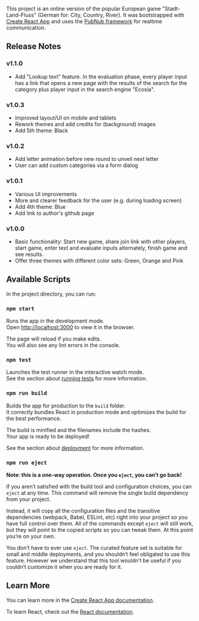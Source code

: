 This project is an online version of the popular European game "Stadt-Land-Fluss" (German for: City, Country, River). It was bootstrapped with [Create React App](https://github.com/facebook/create-react-app) and uses the [PubNub framework](https://www.pubnub.com/) for realtime communication.

## Release Notes

### v1.1.0

- Add "Lookup text" feature. In the evaluation phase, every player input has a link that opens a new page with the results of the search for the category plus player input in the search engine "Ecosia".

### v1.0.3

- Improved layout/UI on mobile and tablets
- Rework themes and add credits for (background) images
- Add 5th theme: Black

### v1.0.2

- Add letter animation before new round to unveil next letter
- User can add custom categories via a form dialog

### v1.0.1

- Various UI improvements
- More and clearer feedback for the user (e.g. during loading screen)
- Add 4th theme: Blue
- Add link to author's github page

### v1.0.0

- Basic functionality: Start new game, share join link with other players, start game, enter text and evaluate inputs alternately, finish game and see results.
- Offer three themes with different color sets: Green, Orange and Pink  

## Available Scripts

In the project directory, you can run:

### `npm start`

Runs the app in the development mode.<br />
Open [http://localhost:3000](http://localhost:3000) to view it in the browser.

The page will reload if you make edits.<br />
You will also see any lint errors in the console.

### `npm test`

Launches the test runner in the interactive watch mode.<br />
See the section about [running tests](https://facebook.github.io/create-react-app/docs/running-tests) for more information.

### `npm run build`

Builds the app for production to the `build` folder.<br />
It correctly bundles React in production mode and optimizes the build for the best performance.

The build is minified and the filenames include the hashes.<br />
Your app is ready to be deployed!

See the section about [deployment](https://facebook.github.io/create-react-app/docs/deployment) for more information.

### `npm run eject`

**Note: this is a one-way operation. Once you `eject`, you can’t go back!**

If you aren’t satisfied with the build tool and configuration choices, you can `eject` at any time. This command will remove the single build dependency from your project.

Instead, it will copy all the configuration files and the transitive dependencies (webpack, Babel, ESLint, etc) right into your project so you have full control over them. All of the commands except `eject` will still work, but they will point to the copied scripts so you can tweak them. At this point you’re on your own.

You don’t have to ever use `eject`. The curated feature set is suitable for small and middle deployments, and you shouldn’t feel obligated to use this feature. However we understand that this tool wouldn’t be useful if you couldn’t customize it when you are ready for it.

## Learn More

You can learn more in the [Create React App documentation](https://facebook.github.io/create-react-app/docs/getting-started).

To learn React, check out the [React documentation](https://reactjs.org/).
